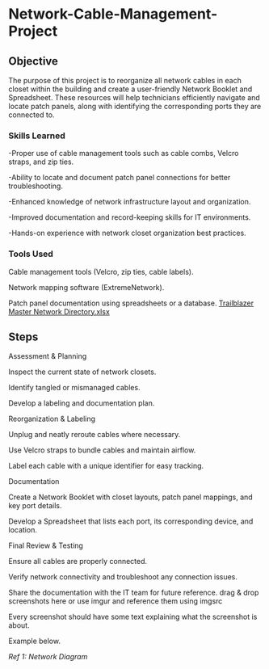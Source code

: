 # Network-Cable-Management-Project

## Objective
The purpose of this project is to reorganize all network cables in each closet within the building and create a user-friendly Network Booklet and Spreadsheet. These resources will help technicians efficiently navigate and locate patch panels, along with identifying the corresponding ports they are connected to.

### Skills Learned


-Proper use of cable management tools such as cable combs, Velcro straps, and zip ties.

-Ability to locate and document patch panel connections for better troubleshooting.

-Enhanced knowledge of network infrastructure layout and organization.

-Improved documentation and record-keeping skills for IT environments.

-Hands-on experience with network closet organization best practices.

### Tools Used

Cable management tools (Velcro, zip ties, cable labels).

Network mapping software (ExtremeNetwork).

Patch panel documentation using spreadsheets or a database.
[Trailblazer Master Network Directory.xlsx](https://github.com/user-attachments/files/19556284/Trailblazer.Master.Network.Directory.xlsx)



## Steps
Assessment & Planning

Inspect the current state of network closets.

Identify tangled or mismanaged cables.

Develop a labeling and documentation plan.

Reorganization & Labeling

Unplug and neatly reroute cables where necessary.

Use Velcro straps to bundle cables and maintain airflow.

Label each cable with a unique identifier for easy tracking.

Documentation

Create a Network Booklet with closet layouts, patch panel mappings, and key port details.

Develop a Spreadsheet that lists each port, its corresponding device, and location.

Final Review & Testing

Ensure all cables are properly connected.

Verify network connectivity and troubleshoot any connection issues.

Share the documentation with the IT team for future reference.
drag & drop screenshots here or use imgur and reference them using imgsrc

Every screenshot should have some text explaining what the screenshot is about.

Example below.

*Ref 1: Network Diagram*
